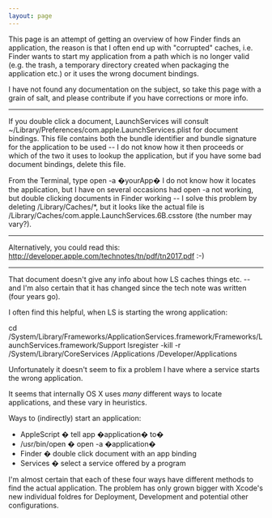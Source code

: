 ```yaml
---
layout: page
---
```


This page is an attempt of getting an overview of how Finder finds an application, the reason is that I often end up with "corrupted" caches, i.e. Finder wants to start my application from a path which is no longer valid (e.g. the trash, a temporary directory created when packaging the application etc.) or it uses the wrong document bindings.

I have not found any documentation on the subject, so take this page with a grain of salt, and please contribute if you have corrections or more info.

----

If you double click a document, LaunchServices will consult     ~/Library/Preferences/com.apple.LaunchServices.plist for document bindings. This file contains both the bundle identifier and bundle signature for the application to be used -- I do not know how it then proceeds or which of the two it uses to lookup the application, but if you have some bad document bindings, delete this file.

From the Terminal, type     open -a �yourApp� I do not know how it locates the application, but I have on several occasions had     open -a not working, but double clicking documents in Finder working -- I solve this problem by deleting     /Library/Caches/*, but it looks like the actual file is     /Library/Caches/com.apple.LaunchServices.6B.csstore (the number may vary?).

----

Alternatively, you could read this: http://developer.apple.com/technotes/tn/pdf/tn2017.pdf  :-)

----

That document doesn't give any info about how LS caches things etc. -- and I'm also certain that it has changed since the tech note was written (four years go).

I often find this helpful, when LS is starting the wrong application:
    
cd /System/Library/Frameworks/ApplicationServices.framework/Frameworks/LaunchServices.framework/Support
lsregister -kill -r /System/Library/CoreServices /Applications /Developer/Applications


Unfortunately it doesn't seem to fix a problem I have where a service starts the wrong application.

It seems that internally OS X uses _many_ different ways to locate applications, and these vary in heuristics.

Ways to (indirectly) start an application:

* AppleScript � tell app �application� to�
* /usr/bin/open � open -a �application�
* Finder � double click document with an app binding
* Services � select a service offered by a program


I'm almost certain that each of these four ways have different methods to find the actual application. The problem has only grown bigger with Xcode's new individual foldres for Deployment, Development and potential other configurations.
